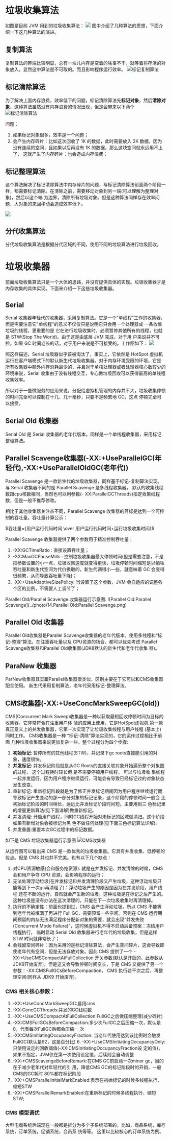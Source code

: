 # 垃圾收集算法
如图是目前 JVM 用到的垃圾收集算法：
![](../photo/9.垃圾收集算法.png)
图中介绍了几种算法的思想，下面介绍一下这几种算法的演进。
## 复制算法
复制算法的弊端比较明显，总有一块儿内存是空着的啥事不干，就等着将存活的对象放入，显然这中算法是不可取的。而且影响程序运行效率。
![标记复制算法](../photo/10.标记复制算法.png)
## 标记清除算法
为了解决上面内存浪费，效率低下的问题，标记清除算法先**标记对象**，然后**清除对象**，这种算法虽然没有内存浪费的情况出现，但是会带来以下两个
![标记清除算法](../photo/11.标记清除算法.png)

问题：
1. 如果标记对象很多，效率是一个问题；
2. 会产生内存碎片：比如这次回收了 1K 的数据，此时需要放入 2K 数据，因为没有连续的空间，且如果以后再没有 1K 的数据，那么这块空间就永远用不上了，
这就产生了内存碎片；也会造成内存浪费；
## 标记整理算法
这个算法解决了标记清除算法中内存碎片的问题，与标记清除算法前面两个阶段一样，都需要标记清除。在清除之前，需要移动对象到另一端(可以理解为整理对象)，然后以这个端
为边界，清除所有垃圾对象。但是这种算法同样存在效率问题，大对象的来回移动会造成效率低下。

![](../photo/12.标记整理算法.png)
## 分代收集算法
分代垃圾收集算法是根据分代区域的不同，使用不同的垃圾算法进行垃圾回收。
# 垃圾收集器
前面垃圾收集算法只是一个大体的思路，并没有提供具体的实现。垃圾收集器才是内存收集的具体实现。下面来介绍一下这些垃圾收集器。

## Serial
Serial 收集器年轻代的收集器，采用复制算法。它是一个"单线程"工作的收集器，但是需要注意它"单线程"的意义不仅仅只是说明它只会用一个处理器或
一条收集垃圾的线程，更重要的是 它在进行垃圾收集时，必须暂停其他所有的线程，也就是 STW(Stop The World)。由于这是由底层 JVM 完成，对于用
户来说并不可控。如果 GC 时间老长的话，对于用户来说是不可接受的。工作图如下：
![](../photo/13.Serial垃圾收集器.png)

照这样描述，Serial 垃圾器似乎该被淘汰了，事实上，它依然是 HotSpot 虚拟机运行在客户端模式下的默认新生代垃圾收集器。对于内存环境受限的环境，它是
所有收集器中额外内存消耗最少的，并且对于单核处理器或者处理器核心数较少的环境来说，Serial 收集由于没有线程交互，专心做垃圾回收可以获得最高的单线程
收集效率。

所以对于一些微服务的应用来说，分配给虚拟机管理的内存并不大，垃圾收集停顿的时间完全可以控制在十几、几十毫秒，只要不是频繁地 GC，这点
停顿完全可以接受。

## Serial Old 收集器
Serial Old 是 Serial 收集器的老年代版本，同样是一个单线程收集器，采用标记整理算法。

## Parallel Scavenge收集器(-XX:+UseParallelGC(年轻代),-XX:+UseParallelOldGC(老年代))
Parallel Scavenge 是一款新生代的垃圾收集器，同样基于标记-复制算法实现。与 Serial 收集器不同的是 Parallel Scavenge 是多线程收集器。
默认的收集线程数跟cpu核数相同，当然也可以用参数(- XX:ParallelGCThreads)指定收集线程数，但是一般不推荐修改。

相比于其他收集器关注点不同，Parallel Scavenge 收集器的目标是达到一个可控制的吞吐量。吞吐量计算公示：

$吞吐量={用户运行代码时间 \over 用户运行代码时间+运行垃圾收集时间}$

Parallel Scavenge 收集器提供了两个参数用于精准控制吞吐量：
1. -XX:GCTimeRatio : 直接设置吞吐量；
2. -XX:MaxGCPauseMills : 控制垃圾收集器最大停顿时间(但是需要注意，不是把参数设置的小一点，垃圾收集速度就变得更快，垃圾停顿时间缩短是以牺牲
吞吐量和新生代空间为代价换取的，新生代调得小一些，就意味着 GC 会变得很频繁，从而导致吞吐量下降)；
3. -XX:+UseAdaptiveSizePolicy: 当设置了这个参数，JVM 会自适应的调整各个区的比例，不需要人工调节了；

Parallel Old/Parallel Scavenge 收集器运行示意图:
![Parallel Old:Parallel Scavenge](../photo/14.Parallel Old:Parallel Scavenge.png)

## Parallel Old 收集器
Parallel Old收集器是Parallel Scavenge收集器的老年代版本。使用多线程和“标记-整理”算法。在注重吞吐量以及 CPU资源的场合，都可以优先考虑
Parallel Scavenge收集器和Parallel Old收集器(JDK8默认的新生代和老年代收集 器)。

## ParaNew 收集器
ParNew收集器其实跟Parallel收集器很类似，区别主要在于它可以和CMS收集器配合使用。 新生代采用复制算法，老年代采用标记-整理算法。

## CMS收集器(-XX:+UseConcMarkSweepGC(old))
CMS(Concurrent Mark Sweep)收集器是一种以获取最短回收停顿时间为目标的收集器。它非常符合在注重用户体 验的应用上使用，它是HotSpot虚拟机
第一款真正意义上的并发收集器，它第一次实现了让垃圾收集线程与用户线程 (基本上)同时工作。
CMS收集器是一种 “标记-清除”算法实现的，它的运作过程相比于前面 几种垃圾收集器来说更加复杂一些。整个过程分为四个步骤:
1. **初始标记**: 暂停所有的其他线程(STW)，并记录下gc roots直接能引用的对象，速度很快。
2. **并发标记**: 并发标记阶段就是从GC Roots的直接关联对象开始遍历整个对象图的过程， 这个过程耗时较长但 是不需要停顿用户线程， 可以与垃圾收
集线程一起并发运行。因为用户程序继续运行，可能会有导致已经标记过的对象状态发生改变。
3. 重新标记: 重新标记阶段就是为了修正并发标记期间因为用户程序继续运行而导致标记产生变动的那一部分对象的标记记录，这个阶段的停顿时间一般会
比初始标记阶段的时间稍长，远远比并发标记阶段时间短。主要用到三 色标记里的增量更新算法(见下面详解)做重新标记。
4. 并发清理: 开启用户线程，同时GC线程开始对未标记的区域做清扫。这个阶段如果有新增对象会被标记为黑 色不做任何处理(见下面三色标记算法详解)。
5. 并发重置:重置本次GC过程中的标记数据。

如下是 CMS 垃圾收集器运行示意图
![CMS收集器](../photo/15.CMS收集器.png)

从运行图可以看出来 CMS 是一款优秀的垃圾收集器。它具有并发收集、低停顿的优点。但是 CMS 并也并不完美。也有以下几个缺点：
1. 对CPU资源敏感(会和服务抢资源): 就是在并发标记、并发清除的时候，CMS 会和用户争夺 CPU 资源，会影响程序的运行；
2. 无法处理浮动垃圾(在并发标记和并发清理阶段又产生垃圾，这种浮动垃圾只能等到下一次gc再清理了)：浮动垃圾产生的原因是因为在并发阶段，用户线程
还在不断的运行，自然就会产生新的垃圾，这种垃圾是在标记之后产生的。这种垃圾是没有办法在这次清理的，只能在下一次垃圾收集时再清理掉。
3. 执行的不确定性：前面也提到过，CMS 会产生浮动垃圾，所以 CMS 不能等到老年代被填满了再进行 Full GC，需要预留一些空间。否则在 CMS 运行期
间预留的内存无法满足程序分配新对象的需要，就会出现"并发失败(Concurrent Mode Failure)"，这时候虚拟机不得不启动后备预案：冻结用户线程执行，
临时启动 Serial Old 收集器进行老年代的垃圾收集，但是这样 STW 时间就非常长了；
4. 会残留空间碎片：因为采用的是标记清除算法，会产生空间碎片，这会导致即使老年代有空间，但是无法存放对象。因此 CMS 提供了一个 -XX:+UseCMSCompactAtFullCollection
开关参数(默认是开启的，此参数从JDK9开始废弃)。但是这又会导致停顿时间变长，于是 CMS 又提供了另一个参数：-XX:CMSFullGCsBeforeCompaction， CMS
执行若干次之后，再整理空间(同样从 JDK9 开始废弃)。

### CMS 相关核心参数：
1. -XX:+UseConcMarkSweepGC:启用cms
2. -XX:ConcGCThreads:并发的GC线程数
3. -XX:+UseCMSCompactAtFullCollection:FullGC之后做压缩整理(减少碎片)
4. -XX:CMSFullGCsBeforeCompaction:多少次FullGC之后压缩一次，默认是0，代表每次FullGC后都会压缩一 次
5. -XX:CMSInitiatingOccupancyFraction: 当老年代使用达到该比例时会触发FullGC(默认是92，这是百分比) 6. -XX:+UseCMSInitiatingOccupancyOnly:只使用设定的回收阈值(-XX:CMSInitiatingOccupancyFraction设 定的值)，如果不指定，JVM仅在第一次使用设定值，后续则会自动调整
6. -XX:+CMSScavengeBeforeRemark:在CMS GC前启动一次minor gc，目的在于减少老年代对年轻代的引 用，降低CMS GC的标记阶段时的开销，一般CMS的GC耗时 80%都在标记阶段
7. -XX:+CMSParallellnitialMarkEnabled:表示在初始标记的时候多线程执行，缩短STW
8. -XX:+CMSParallelRemarkEnabled:在重新标记的时候多线程执行，缩短STW;

### CMS 模型调优
大型电商系统后端现在一般都是拆分为多个子系统部署的，比如，商品系统，库存系统，订单系统，促销系统，会员系 统等等。
这里以比较核心的订单系统为例。






